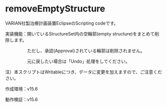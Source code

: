 # removeEmptyStructure
VARIAN社製治療計画装置EclipseのScripting codeです。

実装機能：開いているStructureSet内の空輪郭(empty structure)をまとめて削除します。

　　　　　ただし、承認(Approval)されている輪郭は削除されません。
     
　　　　　元に戻したい場合は「Undo」処理をしてください。

注）本スクリプトはWritableにつき、データに変更を加えますので、ご注意ください。
     
作成環境：v15.6

動作検証：v15.6
